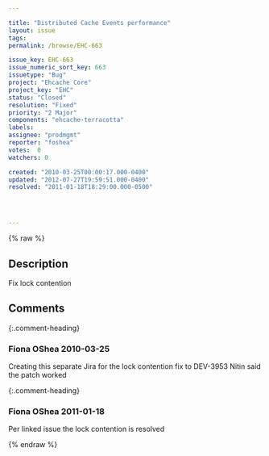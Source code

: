 ```yaml
---

title: "Distributed Cache Events performance"
layout: issue
tags: 
permalink: /browse/EHC-663

issue_key: EHC-663
issue_numeric_sort_key: 663
issuetype: "Bug"
project: "Ehcache Core"
project_key: "EHC"
status: "Closed"
resolution: "Fixed"
priority: "2 Major"
components: "ehcache-terracotta"
labels: 
assignee: "prodmgmt"
reporter: "foshea"
votes:  0
watchers: 0

created: "2010-03-25T00:00:17.000-0400"
updated: "2012-07-27T19:59:51.000-0400"
resolved: "2011-01-18T18:29:00.000-0500"




---
```


{% raw %}

## Description

<div markdown="1" class="description">

Fix lock contention

</div>

## Comments


{:.comment-heading}
### **Fiona OShea** <span class="date">2010-03-25</span>

<div markdown="1" class="comment">

Creating this separate Jira for the lock contention fix to DEV-3953
Nitin said the patch worked

</div>


{:.comment-heading}
### **Fiona OShea** <span class="date">2011-01-18</span>

<div markdown="1" class="comment">

Per linked issue the lock contention is resolved

</div>



{% endraw %}
